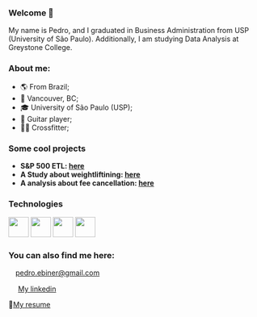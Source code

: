### Welcome 👋

My name is Pedro, and I graduated in Business Administration from USP (University of São Paulo). Additionally, I am studying Data Analysis at Greystone College.


### About me:

- :earth_americas: From Brazil;
- :round_pushpin: Vancouver, BC;
- :mortar_board: University of São Paulo (USP);
- :guitar: Guitar player;
- :weight_lifting_man: Crossfitter;
  
### Some cool projects

- **S&P 500 ETL: [here](https://github.com/Iveteras/sp_500_etl)**
- **A Study about weightliftining: [here](https://github.com/Iveteras/final-weightlifting)**
- **A analysis about fee cancellation: [here](https://github.com/Iveteras/cancellation_analysis)**

### Technologies
<div>
<img height=40 widith=40 src="https://cdn.jsdelivr.net/gh/devicons/devicon@latest/icons/python/python-original.svg" /> 
<img height=40 widith=40 src="https://cdn.jsdelivr.net/gh/devicons/devicon@latest/icons/azuresqldatabase/azuresqldatabase-original.svg" />
<img height=40 widith=40 src="https://powerapps.microsoft.com/images/application-logos/svg/powerbi.svg" />
<img height=40 widith=40 src="https://upload.wikimedia.org/wikipedia/commons/thumb/3/34/Microsoft_Office_Excel_%282019%E2%80%93present%29.svg/512px-Microsoft_Office_Excel_%282019%E2%80%93present%29.svg.png" />
</div>

### You can also find me here:

<img height=10 widith=10 src="https://upload.wikimedia.org/wikipedia/commons/thumb/7/7e/Gmail_icon_%282020%29.svg/512px-Gmail_icon_%282020%29.svg.png" /> pedro.ebiner@gmail.com

<img height=15 widith=15 src="https://upload.wikimedia.org/wikipedia/commons/thumb/8/81/LinkedIn_icon.svg/64px-LinkedIn_icon.svg.png" /> [My linkedin](https://www.linkedin.com/in/pedro-ebiner-273519184/)

:page_with_curl:[My resume](https://drive.google.com/file/d/1rrYRZ52elWea30YlhA3NN4ZHW2bRoBCl/view?usp=drive_link)
